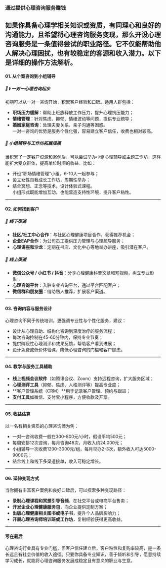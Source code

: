 ### 通过提供心理咨询服务赚钱  
如果你具备心理学相关知识或资质，有同理心和良好的沟通能力，且希望将心理咨询服务变现，那么开设心理咨询服务是一条值得尝试的职业路径。它不仅能帮助他人解决心理困扰，也有较稳定的客源和收入潜力。以下是详细的操作方法解析。  
---  
#### 01. 从个案咨询到小组辅导  
##### 🧑⚕️ 一对一心理咨询起步  
初期可以从一对一咨询开始，积累客户经验和口碑。适用人群包括：  
* **职场压力缓解**：帮助上班族释放工作压力，提升心理抗压能力；  
* **情绪管理**：针对焦虑、抑郁、情绪波动等问题，提供专业疏导；  
* **婚姻家庭咨询**：处理夫妻关系、亲子沟通等困惑。  
一对一咨询的优势是服务个性化强，容易建立客户信任，收费也相对较高。  
##### 👥 小组辅导与工作坊拓展规模  
当积累了一定客户资源和案例后，可以尝试举办小组心理辅导或主题工作坊，这样能扩大受众群体，提高单位时间的收益。比如：  
* 开设“职场情绪管理”小组，6-10人一起参与；  
* 设立女性自我成长工作坊，周期性举办；  
* 结合冥想、正念等技术，设计体验式课程。  
小组形式既能增加互动，也能营造支持性环境，提升客户粘性。  
---  
#### 02. 如何找到客户  
##### 📍 线下渠道  
* **社区/社工中心合作**：与社区心理健康项目合作，获得推荐机会；  
* **企业EAP合作**：为公司员工提供压力管理与心理疏导服务；  
* **心理讲座和沙龙**：定期在书店、文化中心等地举办讲座，吸引潜在客户。  
##### 📱 线上渠道  
* **微信公众号 / 小红书 / 抖音**：分享心理健康科普文章和短视频，树立专业形象；  
* **心理咨询平台**：入驻专业咨询平台，通过平台匹配客户；  
* **微信群和朋友圈**：借助熟人推荐，扩展客户渠道。  
---  
#### 03. 咨询内容与服务设计  
心理咨询不同于传统培训，更强调专业性与个性化服务，建议：  
* 设计从心理自助、结构化咨询到深度治疗的服务流程；  
* 每次咨询控制在45-60分钟内，保持专业节奏；  
* 提供阶段性心理测评和效果反馈，帮助客户看到进展；  
* 设计免费或低价体验课，降低心理咨询的门槛和客户顾虑。  
---  
#### 04. 教学与服务工具辅助  
* **线上视频会议软件**（如腾讯会议、Zoom）支持远程咨询，扩大服务区域；  
* **心理测评工具**（抑郁、焦虑、人格测评等）提高专业度；  
* **客户管理系统（CRM）**用于记录客户管理、预约与跟进；  
* **支付工具**如微信、支付宝小程序，方便收款及开票。  
---  
#### 05. 收益估算  
以一名有相关资质的心理咨询师为例：  
* 一对一咨询收费一般在300-800元/小时，假设平均500元；  
* 每周安排12次咨询，每月咨询48次，月收入约24,000元；  
* 小组辅导一次收费1200-3000元/组，每月举办2-3次，额外收入可达5000-9000元；  
* 结合线上和线下多渠道接单，收入可稳定增长。  
---  
#### 06. 延伸变现方式  
当你拥有丰富客户案例和良好口碑后，可以探索多种变现路径：  
* **录制心理课程和冥想引导音频**，在社交平台或电商平台售卖；  
* **开发企业心理健康服务包**，向企业提供定制方案；  
* **出版心理健康相关图书或电子书**，提升个人品牌影响力；  
* **开展心理咨询师培训班或工作坊**，复制经验获得更高收益。  
---  
#### 写在最后  
心理咨询行业具有专业门槛，但客户信任建立后，客户粘性和复购率较高，是一条长远且有社会价值的收入途径。只要你具备专业知识，善于倾听和引导，愿意持续学习成长，就能将心理咨询服务发展成稳定且有意义的职业与生意。